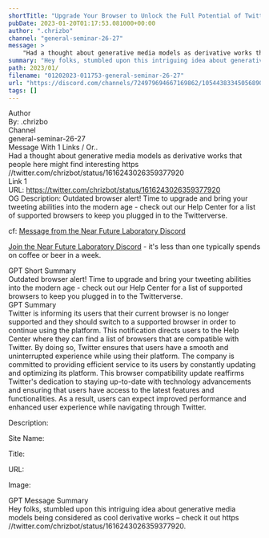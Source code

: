 ```yaml
---
shortTitle: "Upgrade Your Browser to Unlock the Full Potential of Twitter - Check Our Help Center for Supported Browsers!"
pubDate: 2023-01-20T01:17:53.081000+00:00
author: ".chrizbo"
channel: "general-seminar-26-27"
message: >
    "Had a thought about generative media models as derivative works that people here might find interesting  https //twitter.com/chrizbot/status/1616243026359377920"
summary: "Hey folks, stumbled upon this intriguing idea about generative media models being considered as cool derivative works – check it out  https //twitter.com/chrizbot/status/1616243026359377920."
path: 2023/01/
filename: "01202023-011753-general-seminar-26-27"
url: "https://discord.com/channels/724979694667169862/1054438334505689099/1065802313052201011"
tags: []
---
```

<div class="metadata-title-header pt-3 pb-3 pl-2">Author</div>    
<div class="bg-gray-200 p-4 rounded-md mb-4">   
By: .chrizbo
</div>

<div class="metadata-title-header pt-3 pb-3 pl-2">Channel</div>    
<div class="bg-gray-200 p-4 rounded-md mb-4">   
general-seminar-26-27</span>
</div>

<div class="metadata-title-header pt-3 pb-3 pl-2">Message  With 1 Links / Or..</div>    
<div class="human-content-container">  



<div class="mb-4" style="font-family: var(--font-family-peak);">Had a thought about generative media models as derivative works that people here might find interesting  https //twitter.com/chrizbot/status/1616243026359377920</div>

<div class="">Link 1</div> 
<div class="">URL: <a href="https://twitter.com/chrizbot/status/1616243026359377920">https://twitter.com/chrizbot/status/1616243026359377920</a></div>
OG Description:   <!-- Example: Display each item in a paragraph -->
Outdated browser alert! Time to upgrade and bring your tweeting abilities into the modern age - check out our Help Center for a list of supported browsers to keep you plugged in to the Twitterverse.



<!-- 
URL: https://twitter.com/chrizbot/status/1616243026359377920
Description 
 -->
</div>



cf: <a href="">Message from the Near Future Laboratory Discord</a>

<a href="">Join the Near Future Laboratory Discord</a> - it's less than one typically spends on coffee or beer in a week. 



<div class="metadata-title-header pt-3 pb-3 pl-2">GPT Short Summary</div>
<div class="robot-content-container">
Outdated browser alert! Time to upgrade and bring your tweeting abilities into the modern age - check out our Help Center for a list of supported browsers to keep you plugged in to the Twitterverse.
</div>

<div class="metadata-title-header pt-3 pb-3 pl-2">GPT Summary</div>
<div class="robot-content-container">
Twitter is informing its users that their current browser is no longer supported and they should switch to a supported browser in order to continue using the platform. This notification directs users to the Help Center where they can find a list of browsers that are compatible with Twitter. By doing so, Twitter ensures that users have a smooth and uninterrupted experience while using their platform. The company is committed to providing efficient service to its users by constantly updating and optimizing its platform. This browser compatibility update reaffirms Twitter's dedication to staying up-to-date with technology advancements and ensuring that users have access to the latest features and functionalities. As a result, users can expect improved performance and enhanced user experience while navigating through Twitter.
</div>

<!-- Summary:  This browser is no longer supported . Please switch to a supported browser . You can see a list of supported browsers in our Help Center . We apologize for any errors made in this article . -->

<!-- [] -->

<!-- <div class="bg-gray-400"> {} </div> -->

Description: 

Site Name: 

Title: 

URL: 

Image: <img src="" width="" height=""/>




<div class="metadata-title-header pt-3 pb-3 pl-2">GPT Message Summary</div>    
<div class="robot-content-container">
Hey folks, stumbled upon this intriguing idea about generative media models being considered as cool derivative works – check it out  https //twitter.com/chrizbot/status/1616243026359377920.
</div>
</div>